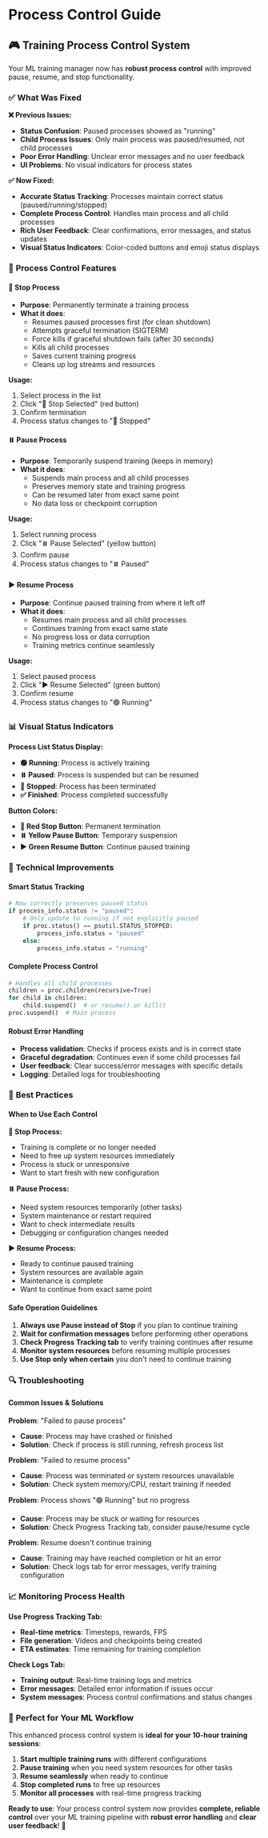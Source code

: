 # Process Control Guide

## 🎮 **Training Process Control System**

Your ML training manager now has **robust process control** with improved pause, resume, and stop functionality.

### ✅ **What Was Fixed**

**❌ Previous Issues:**
- **Status Confusion**: Paused processes showed as "running" 
- **Child Process Issues**: Only main process was paused/resumed, not child processes
- **Poor Error Handling**: Unclear error messages and no user feedback
- **UI Problems**: No visual indicators for process states

**✅ Now Fixed:**
- **Accurate Status Tracking**: Processes maintain correct status (paused/running/stopped)
- **Complete Process Control**: Handles main process and all child processes
- **Rich User Feedback**: Clear confirmations, error messages, and status updates
- **Visual Status Indicators**: Color-coded buttons and emoji status displays

### 🎯 **Process Control Features**

#### **🛑 Stop Process**
- **Purpose**: Permanently terminate a training process
- **What it does**:
  - Resumes paused processes first (for clean shutdown)
  - Attempts graceful termination (SIGTERM)
  - Force kills if graceful shutdown fails (after 30 seconds)
  - Kills all child processes
  - Saves current training progress
  - Cleans up log streams and resources

**Usage:**
1. Select process in the list
2. Click "🛑 Stop Selected" (red button)
3. Confirm termination
4. Process status changes to "🔴 Stopped"

#### **⏸️ Pause Process**
- **Purpose**: Temporarily suspend training (keeps in memory)
- **What it does**:
  - Suspends main process and all child processes
  - Preserves memory state and training progress
  - Can be resumed later from exact same point
  - No data loss or checkpoint corruption

**Usage:**
1. Select running process
2. Click "⏸️ Pause Selected" (yellow button)
3. Confirm pause
4. Process status changes to "⏸️ Paused"

#### **▶️ Resume Process**
- **Purpose**: Continue paused training from where it left off
- **What it does**:
  - Resumes main process and all child processes
  - Continues training from exact same state
  - No progress loss or data corruption
  - Training metrics continue seamlessly

**Usage:**
1. Select paused process
2. Click "▶️ Resume Selected" (green button)
3. Confirm resume
4. Process status changes to "🟢 Running"

### 📊 **Visual Status Indicators**

**Process List Status Display:**
- **🟢 Running**: Process is actively training
- **⏸️ Paused**: Process is suspended but can be resumed
- **🔴 Stopped**: Process has been terminated
- **✅ Finished**: Process completed successfully

**Button Colors:**
- **🛑 Red Stop Button**: Permanent termination
- **⏸️ Yellow Pause Button**: Temporary suspension
- **▶️ Green Resume Button**: Continue paused training

### 🔧 **Technical Improvements**

#### **Smart Status Tracking**
```python
# Now correctly preserves paused status
if process_info.status != "paused":
    # Only update to running if not explicitly paused
    if proc.status() == psutil.STATUS_STOPPED:
        process_info.status = "paused"
    else:
        process_info.status = "running"
```

#### **Complete Process Control**
```python
# Handles all child processes
children = proc.children(recursive=True)
for child in children:
    child.suspend()  # or resume() or kill()
proc.suspend()  # Main process
```

#### **Robust Error Handling**
- **Process validation**: Checks if process exists and is in correct state
- **Graceful degradation**: Continues even if some child processes fail
- **User feedback**: Clear success/error messages with specific details
- **Logging**: Detailed logs for troubleshooting

### 🚀 **Best Practices**

#### **When to Use Each Control**

**🛑 Stop Process:**
- Training is complete or no longer needed
- Need to free up system resources immediately
- Process is stuck or unresponsive
- Want to start fresh with new configuration

**⏸️ Pause Process:**
- Need system resources temporarily (other tasks)
- System maintenance or restart required
- Want to check intermediate results
- Debugging or configuration changes needed

**▶️ Resume Process:**
- Ready to continue paused training
- System resources are available again
- Maintenance is complete
- Want to continue from exact same point

#### **Safe Operation Guidelines**

1. **Always use Pause instead of Stop** if you plan to continue training
2. **Wait for confirmation messages** before performing other operations
3. **Check Progress Tracking tab** to verify training continues after resume
4. **Monitor system resources** before resuming multiple processes
5. **Use Stop only when certain** you don't need to continue training

### 🔍 **Troubleshooting**

#### **Common Issues & Solutions**

**Problem**: "Failed to pause process"
- **Cause**: Process may have crashed or finished
- **Solution**: Check if process is still running, refresh process list

**Problem**: "Failed to resume process"  
- **Cause**: Process was terminated or system resources unavailable
- **Solution**: Check system memory/CPU, restart training if needed

**Problem**: Process shows "🟢 Running" but no progress
- **Cause**: Process may be stuck or waiting for resources
- **Solution**: Check Progress Tracking tab, consider pause/resume cycle

**Problem**: Resume doesn't continue training
- **Cause**: Training may have reached completion or hit an error
- **Solution**: Check logs tab for error messages, verify training configuration

### 📈 **Monitoring Process Health**

**Use Progress Tracking Tab:**
- **Real-time metrics**: Timesteps, rewards, FPS
- **File generation**: Videos and checkpoints being created
- **ETA estimates**: Time remaining for training completion

**Check Logs Tab:**
- **Training output**: Real-time training logs and metrics
- **Error messages**: Detailed error information if issues occur
- **System messages**: Process control confirmations and status changes

### 🎯 **Perfect for Your ML Workflow**

This enhanced process control system is **ideal for your 10-hour training sessions**:

1. **Start multiple training runs** with different configurations
2. **Pause training** when you need system resources for other tasks
3. **Resume seamlessly** when ready to continue
4. **Stop completed runs** to free up resources
5. **Monitor all processes** with real-time progress tracking

**Ready to use**: Your process control system now provides **complete, reliable control** over your ML training pipeline with **robust error handling** and **clear user feedback**! 🚀
